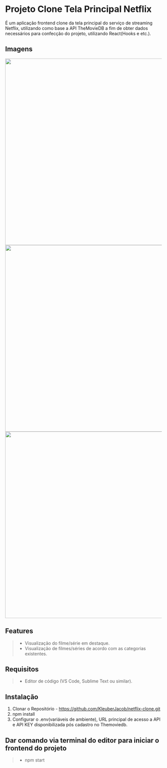 # Projeto Clone Tela Principal Netflix

<p>É um aplicação frontend clone da tela principal do serviço de streaming Netflix, utilizando como base a API TheMovieDB a fim de obter dados necessários para confecção do projeto, utilizando React(Hooks e etc.). </p>

## Imagens
<div align="center">
    <img src="https://user-images.githubusercontent.com/55764961/170580542-51a671b2-22f2-46de-b866-71ab0ae5e3d4.png" width="600px"/>
</div>

<div align="center">
    <img src="https://user-images.githubusercontent.com/55764961/160434177-204d9beb-c8e7-4ad2-979b-929d32bc209e.png" width="600px"/>
</div>

<div align="center">
    <img src="https://user-images.githubusercontent.com/55764961/160434538-bd6ff2fa-5986-40d3-baba-656c71ebf9cc.png" width="600px"/>
</div>


## Features
>* Visualização do filme/série em destaque. 
>* Visualização de filmes/séries de acordo com as categorias existentes.

## Requisitos
>*  Editor de código (VS Code, Sublime Text ou similar).

## Instalação
1. Clonar o Repositório - https://github.com/KleuberJacob/netflix-clone.git
2. npm install 
3. Configurar o .env(variáveis de ambiente), URL principal de acesso a API e API KEY disponibilizada pós cadastro no Themoviedb.

## Dar comando via terminal do editor para iniciar o frontend do projeto
>* npm start

